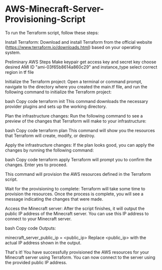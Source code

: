 # AWS-Minecraft-Server-Provisioning-Script

To run the Terraform script, follow these steps:

Install Terraform: Download and install Terraform from the official website (https://www.terraform.io/downloads.html) based on your operating system.

Preliminary AWS Steps
Make keypair
get access key and secret key
choose desired AMI ID  "ami-03f65b8614a860c29" and instance_type
select correct region in tf file


Initialize the Terraform project: Open a terminal or command prompt, navigate to the directory where you created the main.tf file, and run the following command to initialize the Terraform project:

bash
Copy code
terraform init
This command downloads the necessary provider plugins and sets up the working directory.

Plan the infrastructure changes: Run the following command to see a preview of the changes that Terraform will make to your infrastructure:

bash
Copy code
terraform plan
This command will show you the resources that Terraform will create, modify, or destroy.

Apply the infrastructure changes: If the plan looks good, you can apply the changes by running the following command:

bash
Copy code
terraform apply
Terraform will prompt you to confirm the changes. Enter yes to proceed.

This command will provision the AWS resources defined in the Terraform script.

Wait for the provisioning to complete: Terraform will take some time to provision the resources. Once the process is complete, you will see a message indicating the changes that were made.

Access the Minecraft server: After the script finishes, it will output the public IP address of the Minecraft server. You can use this IP address to connect to your Minecraft server.

bash
Copy code
Outputs:

minecraft_server_public_ip = <public_ip>
Replace <public_ip> with the actual IP address shown in the output.

That's it! You have successfully provisioned the AWS resources for your Minecraft server using Terraform. You can now connect to the server using the provided public IP address.
